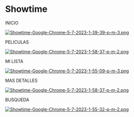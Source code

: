# Showtime

INICIO

[![Showtime-Google-Chrome-5-7-2023-1-39-39-p-m-3.png](https://i.postimg.cc/5NFqTr4Z/Showtime-Google-Chrome-5-7-2023-1-39-39-p-m-3.png)](https://postimg.cc/bspt232T)

PELICULAS

[![Showtime-Google-Chrome-5-7-2023-1-58-37-p-m-2.png](https://i.postimg.cc/PJLX2Yjk/Showtime-Google-Chrome-5-7-2023-1-58-37-p-m-2.png)](https://postimg.cc/CngpKZ5v)

MI LISTA

[![Showtime-Google-Chrome-5-7-2023-1-55-09-p-m-3.png](https://i.postimg.cc/2ST5jzTM/Showtime-Google-Chrome-5-7-2023-1-55-09-p-m-3.png)](https://postimg.cc/5XYJnWhS)

MAS DETALLES

[![Showtime-Google-Chrome-5-7-2023-1-58-37-p-m-2.png](https://i.postimg.cc/PJLX2Yjk/Showtime-Google-Chrome-5-7-2023-1-58-37-p-m-2.png)](https://postimg.cc/CngpKZ5v)

BUSQUEDA

[![Showtime-Google-Chrome-5-7-2023-1-55-32-p-m-2.png](https://i.postimg.cc/MpZWFCxD/Showtime-Google-Chrome-5-7-2023-1-55-32-p-m-2.png)](https://postimg.cc/XphSZDrG)

